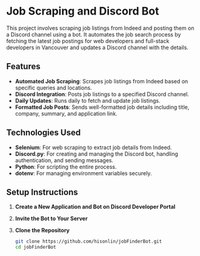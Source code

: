 # Job Scraping and Discord Bot

This project involves scraping job listings from Indeed and posting them on a Discord channel using a bot. It automates the job search process by fetching the latest job postings for web developers and full-stack developers in Vancouver and updates a Discord channel with the details.

## Features

- **Automated Job Scraping**: Scrapes job listings from Indeed based on specific queries and locations.
- **Discord Integration**: Posts job listings to a specified Discord channel.
- **Daily Updates**: Runs daily to fetch and update job listings.
- **Formatted Job Posts**: Sends well-formatted job details including title, company, summary, and application link.

## Technologies Used

- **Selenium**: For web scraping to extract job details from Indeed.
- **Discord.py**: For creating and managing the Discord bot, handling authentication, and sending messages.
- **Python**: For scripting the entire process.
- **dotenv**: For managing environment variables securely.

## Setup Instructions

1. **Create a New Application and Bot on Discord Developer Portal**
   
2. **Invite the Bot to Your Server**

3. **Clone the Repository**

   ```bash
   git clone https://github.com/hisonlin/jobFinderBot.git
   cd jobFinderBot


